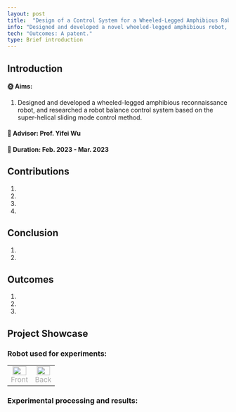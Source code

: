 ```yaml
---
layout: post
title:  "Design of a Control System for a Wheeled-Legged Amphibious Robot Based on Super-Helical Sliding Mode Control."
info: "Designed and developed a novel wheeled-legged amphibious robot, focusing on its balance control issues."
tech: "Outcomes: A patent."
type: Brief introduction
---
```


## Introduction

#### &#127774; Aims: 

1. Designed and developed a wheeled-legged amphibious reconnaissance robot, and researched a robot balance control system based on the super-helical sliding mode control method.



#### &#128221; Advisor: Prof. Yifei Wu 

#### &#128197; Duration: Feb. 2023 - Mar. 2023

## Contributions

1. 
2. 
3. 
4. 

## Conclusion

1. 
2. 

## Outcomes
 
1. 
2. 
3. 

## Project Showcase

### Robot used for experiments:

<table rules="none" align="center">
	<tr>
		<td>
			<center>
				<img src="https://effun.xyz/assets/img/20240318/1 (1).jpg" width="90%" />
				<br/>
				<font color="AAAAAA">Front</font>
			</center>
		</td>
		<td>
			<center>
				<img src="https://effun.xyz/assets/img/20240318/1 (2).jpg" width="90%" />
				<br/>
				<font color="AAAAAA">Back</font>
			</center>
		</td>
	</tr>
</table>


### Experimental processing and results:
